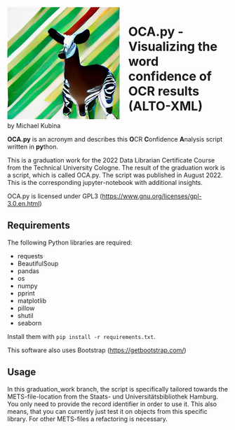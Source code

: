 <img style="float: left; margin-right: 20px;" src="ocapy/ocapy_logo.jpeg">

# OCA.py - Visualizing the word confidence of OCR results (ALTO-XML)
by Michael Kubina

**OCA.py** is an acronym and describes this **O**CR **C**onfidence **A**nalysis script written in **py**thon.

This is a graduation work for the 2022 Data Librarian Certificate Course from the Technical University Cologne. The result of the graduation work is a script, which is called OCA.py. The script was published in August 2022. This is the corresponding jupyter-notebook with additional insights.

OCA.py is licensed under GPL3 (https://www.gnu.org/licenses/gpl-3.0.en.html)

## Requirements

The following Python libraries are required:

* requests
* BeautifulSoup
* pandas
* os
* numpy
* pprint
* matplotlib
* pillow
* shutil
* seaborn

Install them with `pip install -r requirements.txt`.

This software also uses Bootstrap (https://getbootstrap.com/)

## Usage
In this graduation_work branch, the script is specifically tailored towards the METS-file-location from the Staats- und Universitätsbibliothek Hamburg. You only need to provide the record identifier in order to use it. This also means, that you can currently just test it on objects from this specific library. For other METS-files a refactoring is necessary.

